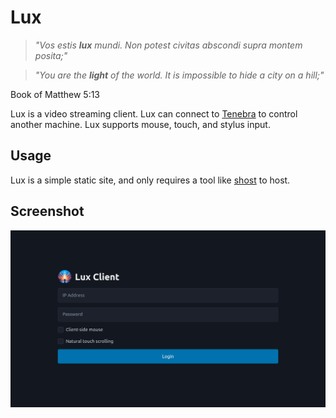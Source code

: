 # Lux

> *"Vos estis **lux** mundi. Non potest civitas abscondi supra montem posita;"*

> *"You are the **light** of the world. It is impossible to hide a city on a hill;"*

Book of Matthew 5:13

Lux is a video streaming client. Lux can connect to [Tenebra](https://github.com/UE2020/tenebra) to control another machine. Lux supports mouse, touch, and stylus input.

## Usage

Lux is a simple static site, and only requires a tool like [shost](https://github.com/BlueCannonBall/shost) to host.

## Screenshot

<img src="screenshot.png" alt="Lux screenshot" />
